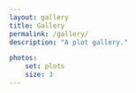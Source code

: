 ```yaml
---
layout: gallery
title: Gallery
permalink: /gallery/
description: "A plot gallery."

photos:
    set: plots
    size: 3
---
```

